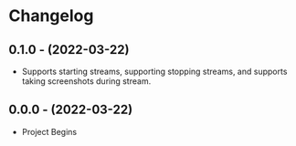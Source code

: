 # Changelog

0.1.0 - (2022-03-22)
------------------

* Supports starting streams, supporting stopping streams, and supports taking screenshots during 
stream.

0.0.0 - (2022-03-22)
------------------

* Project Begins